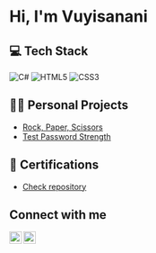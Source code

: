 <h1>Hi, I'm Vuyisanani</h1>

<h2>💻 Tech Stack</h2>

![C#](https://img.shields.io/badge/c%23-%23239120.svg?style=for-the-badge&logo=csharp&logoColor=white) ![HTML5](https://img.shields.io/badge/html5-%23E34F26.svg?style=for-the-badge&logo=html5&logoColor=white) ![CSS3](https://img.shields.io/badge/css3-%231572B6.svg?style=for-the-badge&logo=css3&logoColor=white)


<h2>👨‍💻 Personal Projects</h2>

- [Rock, Paper, Scissors](https://github.com/vuysanan/1st-Project-Rock-Paper-Scissors-)
- [Test Password Strength](https://github.com/vuysanan/Project-2---Test-Password-Strength)

<h2>📄 Certifications</h2>

- [Check repository](https://github.com/vuysanan/Certifications)

<h2>Connect with me</h2>

[<img align="left" alt="Vuysanan | LinkedIn" width="22px" src="https://cdn.jsdelivr.net/npm/simple-icons@v3/icons/linkedin.svg" />][linkedin]
[<img align="left" alt="VuyisananiMbebe | Instagram" width="22px" src="https://cdn.jsdelivr.net/npm/simple-icons@v3/icons/instagram.svg" />][instagram]


[instagram]: https://www.instagram.com/vuysanan
[linkedin]: https://www.linkedin.com/in/vuyisanani-mbebe-91b01920a/

